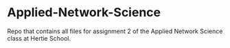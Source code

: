 # Applied-Network-Science

Repo that contains all files for assignment 2 of the Applied Network Science class at Hertie School.
